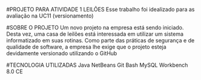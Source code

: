 #PROJETO PARA ATIVIDADE 1 LEILÕES
Esse trabalho foi idealizado para as avaliação na UC11 (versionamento)

#SOBRE O PROJETO
Um novo projeto na empresa está sendo iniciado. Desta vez, uma casa de leilões está interessada em utilizar um sistema informatizado em suas rotinas. Como parte das práticas de segurança e de qualidade de software, a empresa lhe exige que o projeto esteja devidamente versionado utilizando o GitHub

#TECNOLOGIA UTILIZADAS
Java
NetBeans
Git Bash
MySQL Workbench 8.0 CE
